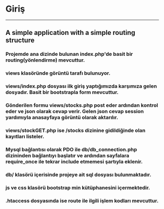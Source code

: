 # Giriş
------------

## A simple application with a simple routing structure

### Projemde ana dizinde bulunan index.php'de basit bir routing(yönlendirme) mevcuttur.

### views klasöründe görüntü tarafı bulunuyor.

### views/index.php dosyası ilk giriş yaptığımızda karşımıza gelen dosyadır. Basit bir bootstrapla form mevcuttur.

### Gönderilen formu views/stocks.php post eder ardından kontrol eder ve json olarak cevap verir. Gelen json cevap session yardımıyla anasayfaya görüntü olarak aktarılır.

### views/stockGET.php ise /stocks dizinine gidildiğinde olan kayıtları listeler.

### Mysql bağlantısı olarak PDO ile db/db_connection.php dizininden bağlantıyı başlatır ve ardından sayfalara require_once ile tekrar include etmemesi şartıyla eklenir.

### db/ klasörü içerisinde projeye ait sql dosyası bulunmaktadır.

### js ve css klasörü bootstrap min kütüphanesini içermektedir.

### .htaccess dosyasında ise route ile ilgili işlem kodları mevcuttur.

